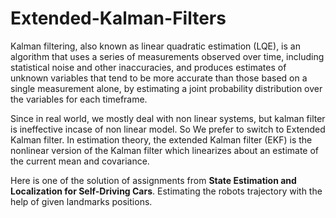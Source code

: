 # Extended-Kalman-Filters

Kalman filtering, also known as linear quadratic estimation (LQE), is an algorithm that uses a series of measurements observed over time, including statistical noise and other inaccuracies, and produces estimates of unknown variables that tend to be more accurate than those based on a single measurement alone, by estimating a joint probability distribution over the variables for each timeframe.

Since in real world, we mostly deal with non linear systems, but kalman filter is ineffective incase of non linear model. So We prefer to switch to Extended Kalman filter. In estimation theory, the extended Kalman filter (EKF) is the nonlinear version of the Kalman filter which linearizes about an estimate of the current mean and covariance.

Here is one of the solution of assignments from **State Estimation and Localization for Self-Driving Cars**. Estimating the robots trajectory with the help of given landmarks positions.

